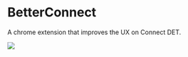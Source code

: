 # BetterConnect
A chrome extension that improves the UX on Connect DET.

<img src="https://cdn.discordapp.com/attachments/1223106999516921996/1348565011315953744/bannerNOtext.png?ex=67cfec89&is=67ce9b09&hm=bbd0f99f3a9554d849316c77575d2d765bd1040cdbe2484f1c37735400e7be93&">
